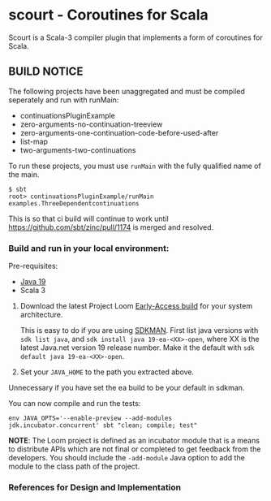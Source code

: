 # scourt - Coroutines for Scala

Scourt is a Scala-3 compiler plugin that implements a form of coroutines for Scala.

## BUILD NOTICE

The following projects have been unaggregated and must be compiled seperately and run with runMain:

* continuationsPluginExample
* zero-arguments-no-continuation-treeview
* zero-arguments-one-continuation-code-before-used-after
* list-map
* two-arguments-two-continuations

To run these projects, you must use `runMain` with the fully qualified name of the main.

```shell
$ sbt
root> continuationsPluginExample/runMain examples.ThreeDependentcontinuations
```

This is so that ci build will continue to work until
https://github.com/sbt/zinc/pull/1174 is merged and resolved.

### Build and run in your local environment:

Pre-requisites:

- [Java 19](https://openjdk.org/projects/jdk/19/)
- Scala 3

1. Download the latest Project Loom [Early-Access build](https://openjdk.org/projects/jdk/19/) for your system architecture.

    This is easy to do if you are using [SDKMAN](https://sdkman.io/). First list java
    versions with `sdk list java`, and `sdk install java
    19-ea-<XX>-open`, where XX is the latest Java.net version 19
    release number. Make it the default with `sdk default java
    19-ea-<XX>-open`.

2. Set your `JAVA_HOME` to the path you extracted above.

  Unnecessary if you have set the ea build to be your default in sdkman.

You can now compile and run the tests:

```shell
env JAVA_OPTS='--enable-preview --add-modules jdk.incubator.concurrent' sbt "clean; compile; test"
```

**NOTE**: The Loom project is defined as an incubator module that is a means to distribute APIs which are not final or completed to get feedback from the developers.
You should include the `-add-module` Java option to add the module to the class path of the project.

### References for Design and Implementation




